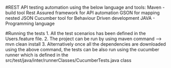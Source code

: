 #REST API testing automation using the below language and tools:
    Maven - build tool
    Rest Assured framework for API automation
    GSON for mapping nested JSON
    Cucumber tool for Behaviour Driven development
    JAVA - Programming language
    
#Running the tests
    1. All the test scenarios has been defined in the Users.feature file.
    2. The project can be run by using maven command --> mvn clean install
    3. Alternatively once all the dependencies are downloaded using the above command, 
    the tests can be also run using the cucumber runner which is defined in the 
    src/test/java/inter/runnerClasses/CucumberTests.java class
        
